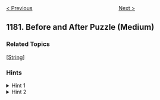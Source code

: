 <!--|This file generated by command(leetcode description); DO NOT EDIT.    |-->
<!--+----------------------------------------------------------------------+-->
<!--|@author    Openset <openset.wang@gmail.com>                           |-->
<!--|@link      https://github.com/openset                                 |-->
<!--|@home      https://github.com/openset/leetcode                        |-->
<!--+----------------------------------------------------------------------+-->

[< Previous](https://github.com/openset/leetcode/tree/master/problems/count-substrings-with-only-one-distinct-letter "Count Substrings with Only One Distinct Letter")
　　　　　　　　　　　　　　　　
[Next >](https://github.com/openset/leetcode/tree/master/problems/shortest-distance-to-target-color "Shortest Distance to Target Color")

## 1181. Before and After Puzzle (Medium)



### Related Topics
  [[String](https://github.com/openset/leetcode/tree/master/tag/string/README.md)]

### Hints
<details>
<summary>Hint 1</summary>
What if you check every pair of strings (bruteforce)?
</details>

<details>
<summary>Hint 2</summary>
For every two strings, check if they can form a puzzle by comparing their last and first words.
</details>
